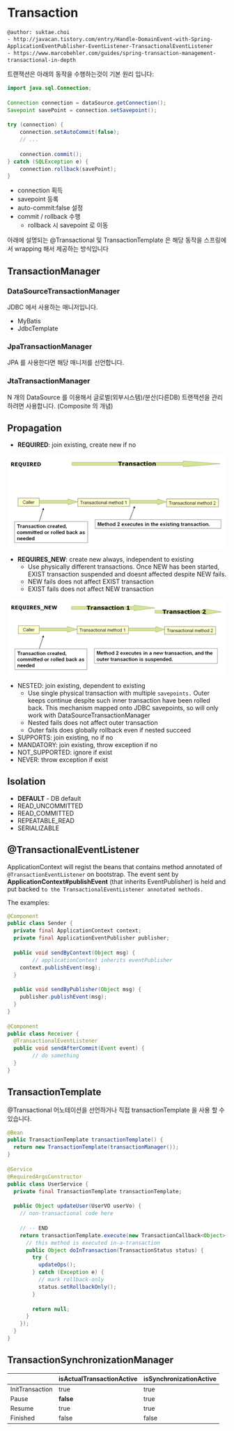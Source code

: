 # Transaction

```
@author: suktae.choi
- http://javacan.tistory.com/entry/Handle-DomainEvent-with-Spring-ApplicationEventPublisher-EventListener-TransactionalEventListener
- https://www.marcobehler.com/guides/spring-transaction-management-transactional-in-depth
```

트랜잭션은 아래의 동작을 수행하는것이 기본 원리 입니다:
```java
import java.sql.Connection;

Connection connection = dataSource.getConnection();
Savepoint savePoint = connection.setSavepoint();

try (connection) {
    connection.setAutoCommit(false);
    // ...
    
    connection.commit();
} catch (SQLException e) {
    connection.rollback(savePoint);
}
```

- connection 획득
- savepoint 등록
- auto-commit:false 설정
- commit / rollback 수행
  - rollback 시 savepoint 로 이동

아래에 설명되는 @Transactional 및 TransactionTemplate 은 해당 동작을 스프링에서 wrapping 해서 제공하는 방식입니다

## TransactionManager
### DataSourceTransactionManager
JDBC 에서 사용하는 매니저입니다.

- MyBatis
- JdbcTemplate

### JpaTransactionManager
JPA 를 사용한다면 해당 매니저를 선언합니다.

### JtaTransactionManager
N 개의 DataSource 를 이용해서 글로벌(외부시스템)/분산(다른DB) 트랜잭션을 관리하려면 사용합니다. (Composite 의 개념)

## Propagation
- **REQUIRED**: join existing, create new if no

<img src="2.png">

- **REQUIRES_NEW**: create new always, independent to existing
  - Use physically different transactions. Once NEW has been started, EXIST transaction suspended and doesnt affected despite NEW fails.
  - NEW fails does not affect EXIST transaction
  - EXIST fails does not affect NEW transaction

<img src="1.png">

- NESTED: join existing, dependent to existing
  - Use single physical transaction with multiple `savepoints.` Outer keeps continue despite such inner transaction have been rolled back. This mechanism mapped onto JDBC savepoints, so will only work with DataSourceTransactionManager
  - Nested fails does not affect outer transaction
  - Outer fails does globally rollback even if nested succeed
- SUPPORTS: join existing, no if no
- MANDATORY: join existing, throw exception if no
- NOT_SUPPORTED: ignore if exist
- NEVER: throw exception if exist

## Isolation
- **DEFAULT** - DB default
- READ_UNCOMMITTED
- READ_COMMITTED
- REPEATABLE_READ
- SERIALIZABLE

## @TransactionalEventListener
ApplicationContext will regist the beans that contains method annotated of `@TransactionEventListener` on bootstrap. The event sent by **ApplicationContext#publishEvent** (that inherits EventPublisher) is held and put backed `to the TransactionalEventListener annotated methods.`

The examples:

```java
@Component
public class Sender {
  private final ApplicationContext context;
  private final ApplicationEventPublisher publisher;
  
  public void sendByContext(Object msg) {
		// applicationContext inherits eventPublisher
    context.publishEvent(msg);
  }
  
  public void sendByPublisher(Object msg) {
    publisher.publishEvent(msg);
  }
}

@Component
public class Receiver {
  @TransactionalEventListener
  public void sendAfterCommit(Event event) {
		// do something
  }
}
```

## TransactionTemplate
@Transactional 어노테이션을 선언하거나 직접 transactionTemplate 을 사용 할 수 있습니다.

```java
@Bean
public TransactionTemplate transactionTemplate() {
  return new TransactionTemplate(transactionManager());
}

@Service
@RequiredArgsConstructor
public class UserService {
  private final TransactionTemplate transactionTemplate;

  public Object updateUser(UserVO userVo) {
    // non-transactional code here
    
    // -- END
    return transactionTemplate.execute(new TransactionCallback<Object>() {
      // this method is executed in-a-transaction
      public Object doInTransaction(TransactionStatus status) {
        try {
          updateOps();
        } catch (Exception e) { 
          // mark rollback-only
          status.setRollbackOnly();
        }

        return null;
      }
    });
  }
}
```

## TransactionSynchronizationManager
|                 | isActualTransactionActive | isSynchronizationActive |
| --------------- | ------------------------- | ----------------------- |
| InitTransaction | true                      | true                    |
| Pause           | **false**                 | true                    |
| Resume          | true                      | true                    |
| Finished        | false                     | false                   |
